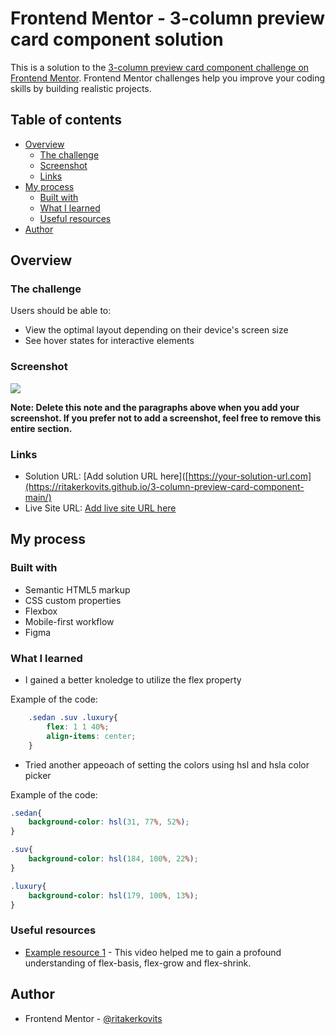 # Frontend Mentor - 3-column preview card component solution

This is a solution to the [3-column preview card component challenge on Frontend Mentor](https://www.frontendmentor.io/challenges/3column-preview-card-component-pH92eAR2-). Frontend Mentor challenges help you improve your coding skills by building realistic projects. 

## Table of contents

- [Overview](#overview)
  - [The challenge](#the-challenge)
  - [Screenshot](#screenshot)
  - [Links](#links)
- [My process](#my-process)
  - [Built with](#built-with)
  - [What I learned](#what-i-learned)
  - [Useful resources](#useful-resources)
- [Author](#author)




## Overview

### The challenge

Users should be able to:

- View the optimal layout depending on their device's screen size
- See hover states for interactive elements

### Screenshot

![](./screenshot.jpg)


**Note: Delete this note and the paragraphs above when you add your screenshot. If you prefer not to add a screenshot, feel free to remove this entire section.**

### Links

- Solution URL: [Add solution URL here]([https://your-solution-url.com](https://ritakerkovits.github.io/3-column-preview-card-component-main/)
- Live Site URL: [Add live site URL here](https://your-live-site-url.com)

## My process

### Built with

- Semantic HTML5 markup
- CSS custom properties
- Flexbox
- Mobile-first workflow
- Figma 


### What I learned


- I gained a better knoledge to utilize the flex property

Example of the code:
```css
    .sedan .suv .luxury{
        flex: 1 1 40%;
        align-items: center;
    }
```

- Tried another appeoach of setting the colors using hsl and hsla color picker

Example of the code:
```css
.sedan{
    background-color: hsl(31, 77%, 52%);
}

.suv{
    background-color: hsl(184, 100%, 22%);
}

.luxury{
    background-color: hsl(179, 100%, 13%);
}
```


### Useful resources

- [Example resource 1]((https://www.youtube.com/watch?v=sanswTlz4ZY&list=PL-oX2VRTbbqiEji3edl_T1gF4pPATVAsm&index=7)) - This video helped me to gain a profound understanding of flex-basis, flex-grow and flex-shrink.



## Author

- Frontend Mentor - [@ritakerkovits]([https://www.frontendmentor.io/profile/ritakerkovits])



